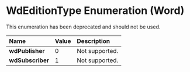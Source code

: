 
# WdEditionType Enumeration (Word)

This enumeration has been deprecated and should not be used.



|**Name**|**Value**|**Description**|
|:-----|:-----|:-----|
|**wdPublisher**|0|Not supported.|
|**wdSubscriber**|1|Not supported.|
